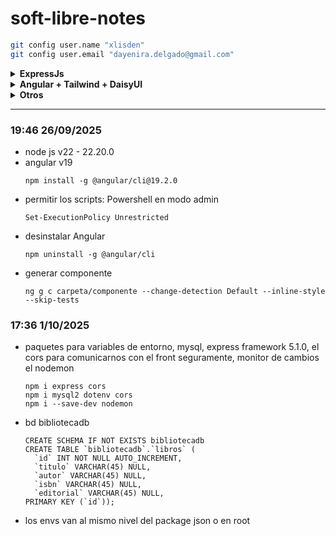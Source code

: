 # soft-libre-notes
```bash
git config user.name "xlisden"
git config user.email "dayenira.delgado@gmail.com"
```
<details>
<summary><b>ExpressJs</b></summary>
  
```bash
npm i express cors dotenv mysql2
npm i --save-dev nodemon
```
</details>

<details>
<summary><b>Angular + Tailwind + DaisyUI</b></summary>
- https://daisyui.com/docs/install/angular/
```bash
npm install daisyui@latest tailwindcss@latest @tailwindcss/postcss@latest postcss@latest --force
```
</details>

<details>
<summary><b>Otros</b></summary>
<li>[Angular notes](https://app.capacities.io/home/2f182914-42b1-40b3-94c9-50b702c65c46)</li>
* [Nodejs best practices](https://github.com/goldbergyoni/nodebestpractices/blob/spanish-translation/README.spanish.md)
* [Git/GitHub](https://xlisden.notion.site/Git-GitHub-4da26f209cc040b3a72ae09038c11bf3)

- auto close tag - jun han
- auto import - steoates
- auto rename tag - jun han
- prettier eslint - rebecca vest
</details>

---
### 19:46 26/09/2025
- node js v22 - 22.20.0
- angular v19 
  ```
  npm install -g @angular/cli@19.2.0
  ```
- permitir los scripts: 
  Powershell en modo admin
  ```
  Set-ExecutionPolicy Unrestricted
  ```
- desinstalar Angular
  ```
  npm uninstall -g @angular/cli
  ```
- generar componente
  ```
  ng g c carpeta/componente --change-detection Default --inline-style --skip-tests
  ```
### 17:36 1/10/2025
- paquetes para variables de entorno, mysql, express framework 5.1.0, el cors para comunicarnos con el front seguramente, monitor de cambios el nodemon
  ```
  npm i express cors
  npm i mysql2 dotenv cors
  npm i --save-dev nodemon
  ```
- bd bibliotecadb
  ```
  CREATE SCHEMA IF NOT EXISTS bibliotecadb
  CREATE TABLE `bibliotecadb`.`libros` (
    `id` INT NOT NULL AUTO_INCREMENT,
    `titulo` VARCHAR(45) NULL,
    `autor` VARCHAR(45) NULL,
    `isbn` VARCHAR(45) NULL,
    `editorial` VARCHAR(45) NULL,
  PRIMARY KEY (`id`));
  ```
- los envs van al mismo nivel del package json o en root

